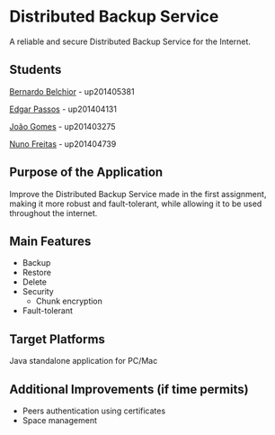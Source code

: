 # Distributed Backup Service
A reliable and secure Distributed Backup Service for the Internet.

## Students
[Bernardo Belchior](https://github.com/bernardobelchior1) - up201405381 

[Edgar Passos](https://github.com/epassos26) - up201404131

[João Gomes](https://github.com/joaogomes04) - up201403275

[Nuno Freitas](https://github.com/nunofreitas96) - up201404739


## Purpose of the Application 
Improve the Distributed Backup Service made in the first assignment, making it more robust and fault-tolerant, while allowing it to be used throughout the internet.

## Main Features 
* Backup 
* Restore
* Delete
* Security
  * Chunk encryption
* Fault-tolerant

## Target Platforms 
Java standalone application for PC/Mac

## Additional Improvements (if time permits)
* Peers authentication using certificates
* Space management

